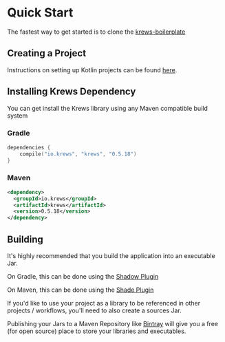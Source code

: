 # Quick Start

The fastest way to get started is to clone the [krews-boilerplate](https://github.com/weng-lab/krews-boilerplate)

## Creating a Project
Instructions on setting up Kotlin projects can be found [here](https://kotlinlang.org/docs/tutorials/getting-started.html).

## Installing Krews Dependency

You can get install the Krews library using any Maven compatible build system

### Gradle
```kotlin
dependencies {
    compile("io.krews", "krews", "0.5.18")
}
```

### Maven
```xml
<dependency>
  <groupId>io.krews</groupId>
  <artifactId>krews</artifactId>
  <version>0.5.18</version>
</dependency>
```

## Building

It's highly recommended that you build the application into an executable Jar.

On Gradle, this can be done using the [Shadow Plugin](https://imperceptiblethoughts.com/shadow/)

On Maven, this can be done using the [Shade Plugin](https://maven.apache.org/plugins/maven-shade-plugin/examples/executable-jar.html)

If you'd like to use your project as a library to be referenced in other projects / workflows, 
you'll need to also create a sources Jar.

Publishing your Jars to a Maven Repository like [Bintray](https://bintray.com) will give you a free (for open source) 
place to store your libraries and executables.
